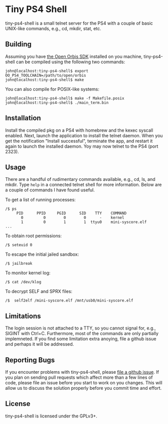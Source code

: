# Tiny PS4 Shell
tiny-ps4-shell is a small telnet server for the PS4 with a couple of basic
UNIX-like commands, e.g., cd, mkdir, stat, etc.

## Building
Assuming you have [the Open Orbis SDK][openorbis] installed on you machine,
tiny-ps4-shell can be compiled using the following two commands:

```console
john@localhost:tiny-ps4-shell$ export OO_PS4_TOOLCHAIN=/path/to/open/orbis
john@localhost:tiny-ps4-shell$ make
```

You can also compile for POSIX-like systems:
```console
john@localhost:tiny-ps4-shell$ make -f Makefile.posix
john@localhost:tiny-ps4-shell$ ./main_term.bin
```

## Installation
Install the compiled pkg on a PS4 with homebrew and the kexec syscall enabled.
Next, launch the application to install the telnet daemon. When you get the
notification "Install successful", terminate the app, and restart it again to
launch the installed daemon. Yoy may now telnet to the PS4 (port 2323).

## Usage
There are a handful of rudimentary commands available, e.g., cd, ls, and mkdir.
Type `help` in a connected telnet shell for more information. Below are a
couple of commands I have found useful.


To get a list of running processes:
```console
/$ ps
     PID      PPID     PGID      SID    TTY    COMMAND
       0         0        0        0      -    kernel
       1         0        1        1  ttyu0    mini-syscore.elf
...
```

To obtain root permissions:
```console
/$ seteuid 0
```

To escape the initial jailed sandbox:
```console
/$ jailbreak
```

To monitor kernel log:
```console
/$ cat /dev/klog
```

To decrypt SELF and SPRX files:
```console
/$  self2elf /mini-syscore.elf /mnt/usb0/mini-syscore.elf
```

## Limitations
The login session is not attached to a TTY, so you cannot signal for, e.g., SIGINT
with Ctrl+C. Furthermore, most of the commands are only partially implemneted.
If you find some limitation extra anoying, file a github issue and perhaps it will
be addressed.

## Reporting Bugs
If you encounter problems with tiny-ps4-shell, please [file a github issue][issues].
If you plan on sending pull requests which affect more than a few lines of code,
please file an issue before you start to work on you changes. This will allow us
to discuss the solution properly before you commit time and effort.

## License
tiny-ps4-shell is licensed under the GPLv3+.

[openorbis]: https://github.com/OpenOrbis/OpenOrbis-PS4-Toolchain
[issues]: https://github.com/john-tornblom/tiny-ps4-shell/issues/new

